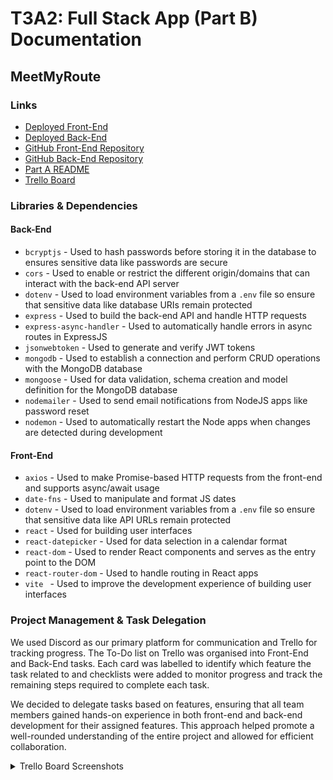 # T3A2: Full Stack App (Part B) Documentation

## MeetMyRoute

### Links

* [Deployed Front-End]()  
* [Deployed Back-End]()
* [GitHub Front-End Repository](https://github.com/MeetMyRoute/T3A2-FullStackApp-PartB-FrontEnd)  
* [GitHub Back-End Repository](https://github.com/MeetMyRoute/T3A2-FullStackApp-PartB-BackEnd)
* [Part A README](https://github.com/MeetMyRoute/T3A2-FullStackApp-PartA)  
* [Trello Board](https://trello.com/b/ay0VQxw7/t3a2-full-stack-app)  

### Libraries & Dependencies

#### Back-End

* `bcryptjs` - Used to hash passwords before storing it in the database to ensures sensitive data like passwords are secure
* `cors` - Used to enable or restrict the different origin/domains that can interact with the back-end API server
* `dotenv` - Used to load environment variables from a `.env` file so ensure that sensitive data like database URIs remain protected
* `express` - Used to build the back-end API and handle HTTP requests
* `express-async-handler` - Used to automatically handle errors in async routes in ExpressJS
* `jsonwebtoken` - Used to generate and verify JWT tokens
* `mongodb` - Used to establish a connection and perform CRUD operations with the MongoDB database
* `mongoose` - Used for data validation, schema creation and model definition for the MongoDB database
* `nodemailer` - Used to send email notifications from NodeJS apps like password reset
* `nodemon` - Used to automatically restart the Node apps when changes are detected during development

#### Front-End

* `axios` - Used to make Promise-based HTTP requests from the front-end and supports async/await usage
* `date-fns` - Used to manipulate and format JS dates
* `dotenv` - Used to load environment variables from a `.env` file so ensure that sensitive data like API URLs remain protected
* `react` - Used for building user interfaces
* `react-datepicker` - Used for data selection in a calendar format
* `react-dom` - Used to render React components and serves as the entry point to the DOM
* `react-router-dom` - Used to handle routing in React apps
* `vite ` - Used to improve the development experience of building user interfaces

### Project Management & Task Delegation
We used Discord as our primary platform for communication and Trello for tracking progress. The To-Do list on Trello was organised into Front-End and Back-End tasks. Each card was labelled to identify which feature the task related to and checklists were added to monitor progress and track the remaining steps required to complete each task.

We decided to delegate tasks based on features, ensuring that all team members gained hands-on experience in both front-end and back-end development for their assigned features. This approach helped promote a well-rounded understanding of the entire project and allowed for efficient collaboration.

<details>
<summary>Trello Board Screenshots</summary>

#### 28.11
![Trello](./docs/trello-28.11.png)   

#### 30.11
![Trello](./docs/trello-30.11.png) 

#### 2.12
![Trello](./docs/trello-2.12.png)   

#### 3.12
![Trello](./docs/trello-3.12.png)   

#### 6.12
![Trello](./docs/trello-6.12.png)   

#### 7.12
![Trello](./docs/trello-7.12.png)   

#### 8.12
![Trello](./docs/trello-8.12.png)

#### 13.12
![Trello](./docs/trello-13.12.png) 

#### 22.12
![Trello](./docs/trello-22.12.png)    

</details>